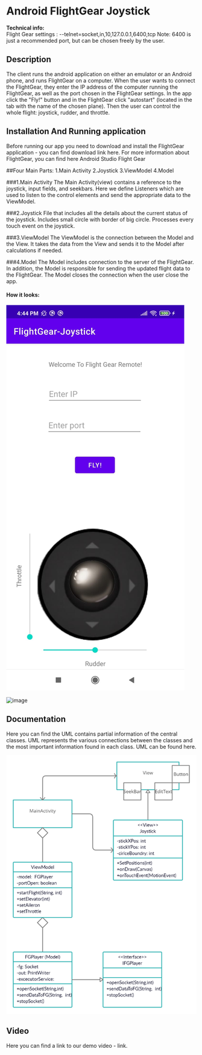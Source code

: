 # Android FlightGear Joystick

**Technical info:**  
Flight Gear settings : --telnet=socket,in,10,127.0.0.1,6400,tcp 
Note: 6400 is just a recommended port, but can be chosen freely by the user.

## Description
The client runs the android application on either an emulator or an Android phone, and runs FlightGear on a computer. When the user wants to connect the FlightGear, they enter the IP address of the computer running the FlightGear, as well as the port chosen in the FlightGear settings. In the app click the "Fly!" button and in the FlightGear click "autostart" (located in the tab with the name of the chosen plane).
Then the user can control the whole flight: joystick, rudder, and throttle.


## Installation And Running application
Before running our app you need to download and install the FlightGear application - you can find download link here.
For more information about FlightGear, you can find here
Android Studio
Flight Gear

##Four Main Parts:
1.Main Activity
2.Joystick
3.ViewModel
4.Model

###1.Main Activity
The Main Activity(view) contains a reference to the joystick, input fields, and seekbars.
Here we define Listeners which are used to listen to the control elements and send the appropriate data to the ViewModel.

###2.Joystick
File that includes all the details about the current status of the joystick.
Includes small circle with border of big circle.
Processes every touch event on the joystick.

###3.ViewModel
The ViewModel is the connection between the Model and the View.
It takes the data from the View and sends it to the Model after calculations if needed.

###4.Model
The Model includes connection to the server of the FlightGear.
In addition, the Model is responsible for sending the updated flight data to the FlightGear.
The Model closes the connection when the user close the app.





#### How it looks:
![image](https://github.com/ArielDrellich/Android-FlightGear-Joystick/blob/master/Images/1.jpeg)

![image](https://github.com/ArielDrellich/Android-FlightGear-Joystick/blob/master/Images/2.jpeg)


## Documentation
Here you can find the UML contains partial information of the central classes. UML represents the various connections between the classes and the most important information found in each class. UML can be found here.

![image](https://github.com/ArielDrellich/Android-FlightGear-Joystick/blob/master/UML.png)

## Video
Here you can find a link to our demo video - link.

